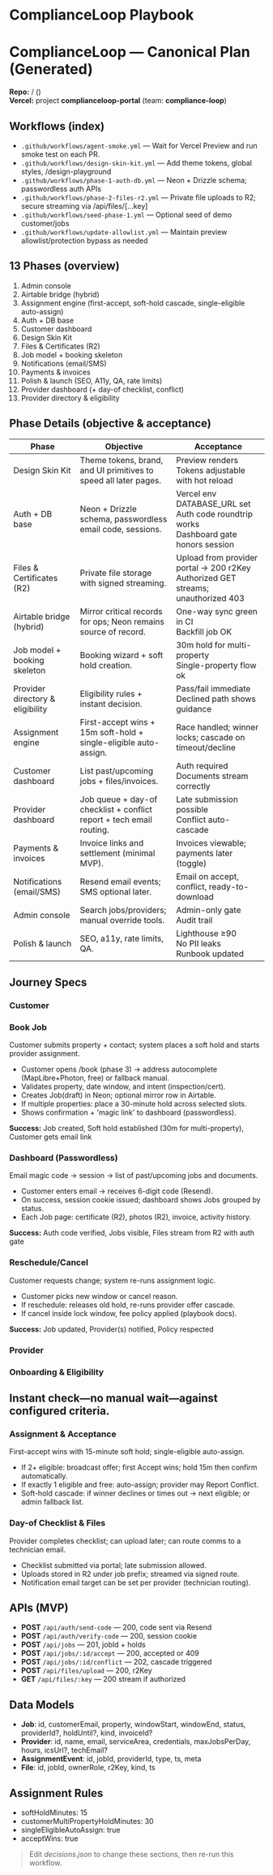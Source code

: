 # ComplianceLoop Playbook

<!-- CL:START -->
# ComplianceLoop — Canonical Plan (Generated)

**Repo:** / ()  
**Vercel:** project **complianceloop-portal** (team: **compliance-loop**)

## Workflows (index)
- `.github/workflows/agent-smoke.yml` — Wait for Vercel Preview and run smoke test on each PR.
- `.github/workflows/design-skin-kit.yml` — Add theme tokens, global styles, /design-playground
- `.github/workflows/phase-1-auth-db.yml` — Neon + Drizzle schema; passwordless auth APIs
- `.github/workflows/phase-2-files-r2.yml` — Private file uploads to R2; secure streaming via /api/files/[...key]
- `.github/workflows/seed-phase-1.yml` — Optional seed of demo customer/jobs
- `.github/workflows/update-allowlist.yml` — Maintain preview allowlist/protection bypass as needed

## 13 Phases (overview)
1) Admin console
2) Airtable bridge (hybrid)
3) Assignment engine (first-accept, soft-hold cascade, single-eligible auto-assign)
4) Auth + DB base
5) Customer dashboard
6) Design Skin Kit
7) Files & Certificates (R2)
8) Job model + booking skeleton
9) Notifications (email/SMS)
10) Payments & invoices
11) Polish & launch (SEO, A11y, QA, rate limits)
12) Provider dashboard (+ day-of checklist, conflict)
13) Provider directory & eligibility

## Phase Details (objective & acceptance)
| Phase | Objective | Acceptance |
|---|---|---|
| Design Skin Kit | Theme tokens, brand, and UI primitives to speed all later pages. | Preview renders<br>Tokens adjustable with hot reload |
| Auth + DB base | Neon + Drizzle schema, passwordless email code, sessions. | Vercel env DATABASE_URL set<br>Auth code roundtrip works<br>Dashboard gate honors session |
| Files & Certificates (R2) | Private file storage with signed streaming. | Upload from provider portal → 200 r2Key<br>Authorized GET streams; unauthorized 403 |
| Airtable bridge (hybrid) | Mirror critical records for ops; Neon remains source of record. | One-way sync green in CI<br>Backfill job OK |
| Job model + booking skeleton | Booking wizard + soft hold creation. | 30m hold for multi-property<br>Single-property flow ok |
| Provider directory & eligibility | Eligibility rules + instant decision. | Pass/fail immediate<br>Declined path shows guidance |
| Assignment engine | First-accept wins + 15m soft-hold + single-eligible auto-assign. | Race handled; winner locks; cascade on timeout/decline |
| Customer dashboard | List past/upcoming jobs + files/invoices. | Auth required<br>Documents stream correctly |
| Provider dashboard | Job queue + day-of checklist + conflict report + tech email routing. | Late submission possible<br>Conflict auto-cascade |
| Payments & invoices | Invoice links and settlement (minimal MVP). | Invoices viewable; payments later (toggle) |
| Notifications (email/SMS) | Resend email events; SMS optional later. | Email on accept, conflict, ready-to-download |
| Admin console | Search jobs/providers; manual override tools. | Admin-only gate<br>Audit trail |
| Polish & launch | SEO, a11y, rate limits, QA. | Lighthouse ≥90<br>No PII leaks<br>Runbook updated |

## Journey Specs
### Customer
### Book Job
Customer submits property + contact; system places a soft hold and starts provider assignment.
- Customer opens /book (phase 3) → address autocomplete (MapLibre+Photon, free) or fallback manual.
- Validates property, date window, and intent (inspection/cert).
- Creates Job(draft) in Neon; optional mirror row in Airtable.
- If multiple properties: place a 30-minute hold across selected slots.
- Shows confirmation + 'magic link' to dashboard (passwordless).

**Success:** Job created, Soft hold established (30m for multi-property), Customer gets email link

### Dashboard (Passwordless)
Email magic code → session → list of past/upcoming jobs and documents.
- Customer enters email → receives 6-digit code (Resend).
- On success, session cookie issued; dashboard shows Jobs grouped by status.
- Each Job page: certificate (R2), photos (R2), invoice, activity history.

**Success:** Auth code verified, Jobs visible, Files stream from R2 with auth gate

### Reschedule/Cancel
Customer requests change; system re-runs assignment logic.
- Customer picks new window or cancel reason.
- If reschedule: releases old hold, re-runs provider offer cascade.
- If cancel inside lock window, fee policy applied (playbook docs).

**Success:** Job updated, Provider(s) notified, Policy respected

### Provider
### Onboarding & Eligibility
Instant check—no manual wait—against configured criteria.
- 

### Assignment & Acceptance
First-accept wins with 15-minute soft hold; single-eligible auto-assign.
- If 2+ eligible: broadcast offer; first Accept wins; hold 15m then confirm automatically.
- If exactly 1 eligible and free: auto-assign; provider may Report Conflict.
- Soft-hold cascade: if winner declines or times out → next eligible; or admin fallback list.

### Day-of Checklist & Files
Provider completes checklist; can upload later; can route comms to a technician email.
- Checklist submitted via portal; late submission allowed.
- Uploads stored in R2 under job prefix; streamed via signed route.
- Notification email target can be set per provider (technician routing).

## APIs (MVP)
- **POST** `/api/auth/send-code` — 200, code sent via Resend
- **POST** `/api/auth/verify-code` — 200, session cookie
- **POST** `/api/jobs` — 201, jobId + holds
- **POST** `/api/jobs/:id/accept` — 200, accepted or 409
- **POST** `/api/jobs/:id/conflict` — 202, cascade triggered
- **POST** `/api/files/upload` — 200, r2Key
- **GET** `/api/files/:key` — 200 stream if authorized

## Data Models
- **Job**: id, customerEmail, property, windowStart, windowEnd, status, providerId?, holdUntil?, kind, invoiceId?
- **Provider**: id, name, email, serviceArea, credentials, maxJobsPerDay, hours, icsUrl?, techEmail?
- **AssignmentEvent**: id, jobId, providerId, type, ts, meta
- **File**: id, jobId, ownerRole, r2Key, kind, ts

## Assignment Rules
- softHoldMinutes: 15
- customerMultiPropertyHoldMinutes: 30
- singleEligibleAutoAssign: true
- acceptWins: true

> Edit *decisions.json* to change these sections, then re-run this workflow.
<!-- CL:END -->
